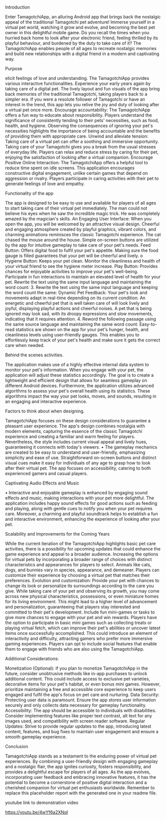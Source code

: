 Introduction 

Enter TamagotchiApp, an alluring Android app that brings back the nostalgic appeal of the traditional Tamagotchi pet adventure! Immerse yourself in a virtual pet world, watching it grow and evolve, and becoming the best pet owner in this delightful mobile game. Do you recall the times when you hurried back home to look after your electronic friend, feeling thrilled by its playful behaviour, and burdened by the duty to take care of it? The TamagotchiApp enables people of all ages to recreate nostalgic memories and build new relationships with a digital friend in a modern and captivating way.

Purpose

elicit feelings of love and understanding.
The TamagotchiApp provides various interactive functionalities.
Experience your early years again by taking care of a digital pet. The lively layout and fun visuals of the app bring back memories of the traditional Tamagotchi, taking players back to a simpler era. If you were a resolute follower of Tamagotchi or have an interest in the trend, this app lets you relive the joy and duty of looking after a virtual pet once more.
Encourage accountability: The TamagotchiApp offers a fun way to educate about responsibility. Players understand the significance of consistently tending to their pets' necessities, such as food, health, and hygiene. Observing the consequences of ignoring your pet's necessities highlights the importance of being accountable and the benefits of providing them with appropriate care.
Unwind and alleviate tension: Taking care of a virtual pet can offer a soothing and immersive opportunity. Taking care of your Tamagotchi gives you a break from the usual stresses of everyday life. Players can relax and reduce stress by caring for their pet, enjoying the satisfaction of looking after a virtual companion.
Encourage Positive Online Interaction: The TamagotchiApp offers a helpful tool to reduce time spent on idle screens. This application encourages constructive digital engagement, unlike certain games that depend on aggression or rivalry. Players participate in caring activities with their pet to generate feelings of love and empathy.

Functionality of the app

The app is designed to be easy to use and available for players of all ages to start taking care of their virtual pet immediately.
The man could not believe his eyes when he saw the incredible magic trick. He was completely amazed by the magician's skills. An Engaging User Interface: When you open the app, you will be welcomed by an attractive visual design. Cheerful and engaging atmosphere created by playful graphics, vibrant colors, and charming animations reminisces the classic Tamagotchi experience.
The cat chased the mouse around the house. Simple on-screen buttons are utilized by the app for intuitive gameplay to take care of your pet's needs.
Feed Button: Offers digital food to fulfil your pet's appetite. Making sure the food gauge is filled guarantees that your pet will be cheerful and lively.
o Hygiene Button: Keeps your pet clean. Monitor the cleanliness and health of your virtual friend to see the hygiene meter increase.
Play Button: Provides chances for enjoyable activities to improve your pet's well-being. Participate in fun interactions to maintain an elevated level of health for your pet.
Rewrite the text using the same input language and maintaining the word count:
3. Rewrite the text using the same input language and keeping the word count the same: Dynamic Pet Feedback: Your pet's look and movements adapt in real-time depending on its current condition. An energetic and cheerful pet that is well taken care of will look lively and joyful, displaying playful actions and cheerful noises. A pet that is being ignored may look sad, with its droopy expressions and slow movements, indicating that it requires attention.
4. Reword the following passage using the same source language and maintaining the same word count: Easy-to-read statistics are shown on the app for your pet's hunger, health, and cleanliness levels using user-friendly gauges. This enables you to effortlessly keep track of your pet's health and make sure it gets the correct care when needed.

Behind the scenes activities.

The application makes use of a highly effective internal data system to monitor your pet's information. When you engage with your pet, the application will adjust these statistics accordingly. The goal is to create a lightweight and efficient design that allows for seamless gameplay on different Android devices. Furthermore, the application utilizes advanced algorithms to assess your pet's overall health using its statistics. These algorithms impact the way your pet looks, moves, and sounds, resulting in an engaging and interactive experience.

Factors to think about when designing.

TamagotchiApp focuses on these design considerations to guarantee a pleasant user experience.
The app's design combines nostalgia with modern elements, capturing the essence of the classic Tamagotchi experience and creating a familiar and warm feeling for players. Nevertheless, the style includes current visual appeal and lively hues, guaranteeing it connects with today's viewers.
• The gameplay mechanics are created to be easy to understand and user-friendly, emphasizing simplicity and ease of use. Straightforward on-screen buttons and distinct visual cues make it easy for individuals of any age to grasp how to look after their virtual pet. The app focuses on accessibility, catering to both experienced gamers and casual players.


Captivating Audio Effects and Music

• Interactive and enjoyable gameplay is enhanced by engaging sound effects and music, making interactions with your pet more delightful. The application includes happy sound effects for good actions such as feeding and playing, along with gentle cues to notify you when your pet requires care. Moreover, a charming and playful soundtrack helps to establish a fun and interactive environment, enhancing the experience of looking after your pet.

Scalability and Improvements for the Coming Years

While the current iteration of the TamagotchiApp highlights basic pet care activities, there is a possibility for upcoming updates that could enhance the game experience and appeal to a broader audience.
Increasing the options for virtual pets by incorporating a broader range of choices with distinct characteristics and appearances for players to select. Animals like cats, dogs, and bunnies vary in species, appearance, and demeaner. Players can customize their experience by choosing a virtual pet that matches their preferences.
Evolution and customization: Provide your pet with chances to change its look or personalize its surroundings according to the care you give. While taking care of your pet and observing its growth, you may come across new physical characteristics, possessions, or even miniature homes for its living environment. This might lead to a higher level of advancement and personalization, guaranteeing that players stay interested and committed to their pet's development.
Include fun mini-games or tasks to give more chances to engage with your pet and win rewards. Players have the option to participate in basic mini games such as collecting treats or playing virtual fetch, which can improve their pet's abilities or uncover latest items once successfully accomplished. This could introduce an element of interactivity and difficulty, attracting gamers who prefer more immersive gaming experiences.
Players can opt to include social features that enable them to engage with friends who are also using the TamagotchiApp.

Additional Considerations:

Monetization (Optional): If you plan to monetize TamagotchiApp in the future, consider unobtrusive methods like in-app purchases to unlock additional content. This could include access to exclusive pet varieties, decorative items for your pet's habitat, or even bonus mini games. However, prioritize maintaining a free and accessible core experience to keep users engaged and fulfil the app's focus on pet care and nurturing.
Data Security: Protecting user data is paramount. Ensure the app stores user information securely and only collects data necessary for gameplay functionality.
Accessibility: The app should be accessible to individuals with disabilities. Consider implementing features like proper text contrast, alt text for any images used, and compatibility with screen reader software.
Regular Updates: Strive to provide regular updates to the app, introducing latest content, features, and bug fixes to maintain user engagement and ensure a smooth gameplay experience.

Conclusion

TamagotchiApp stands as a testament to the enduring power of virtual pet experiences. By combining a user-friendly design with engaging gameplay and a nostalgic flair, the app ignites curiosity, fosters responsibility, and provides a delightful escape for players of all ages. As the app evolves, incorporating user feedback and embracing innovative features, it has the potential to become a cornerstone of positive digital interaction and a cherished companion for virtual pet enthusiasts worldwide. Remember to replace this placeholder report with the generated one in your readme file.


youtube link to demonstration video

https://youtu.be/4wYf6a2XNqI

